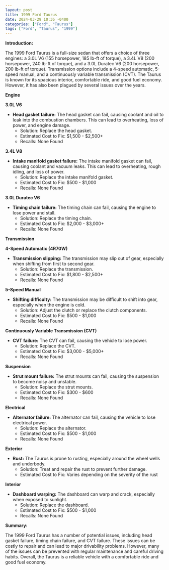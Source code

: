 ```yaml
---
layout: post
title: 1999 Ford Taurus
date: 2024-03-29 10:36 -0400
categories: ["Ford", "Taurus"]
tags: ["Ford", "Taurus", "1999"]
---
```

**Introduction:**

The 1999 Ford Taurus is a full-size sedan that offers a choice of three engines: a 3.0L V6 (155 horsepower, 185 lb-ft of torque), a 3.4L V8 (200 horsepower, 240 lb-ft of torque), and a 3.0L Duratec V6 (200 horsepower, 200 lb-ft of torque). Transmission options include a 4-speed automatic, 5-speed manual, and a continuously variable transmission (CVT). The Taurus is known for its spacious interior, comfortable ride, and good fuel economy. However, it has also been plagued by several issues over the years.

**Engine**

**3.0L V6**

* **Head gasket failure:** The head gasket can fail, causing coolant and oil to leak into the combustion chambers. This can lead to overheating, loss of power, and engine damage.
    * Solution: Replace the head gasket.
    * Estimated Cost to Fix: $1,500 - $2,500+
    * Recalls: None Found

**3.4L V8**

* **Intake manifold gasket failure:** The intake manifold gasket can fail, causing coolant and vacuum leaks. This can lead to overheating, rough idling, and loss of power.
    * Solution: Replace the intake manifold gasket.
    * Estimated Cost to Fix: $500 - $1,000
    * Recalls: None Found

**3.0L Duratec V6**

* **Timing chain failure:** The timing chain can fail, causing the engine to lose power and stall.
    * Solution: Replace the timing chain.
    * Estimated Cost to Fix: $2,000 - $3,000+
    * Recalls: None Found

**Transmission**

**4-Speed Automatic (4R70W)**

* **Transmission slipping:** The transmission may slip out of gear, especially when shifting from first to second gear.
    * Solution: Replace the transmission.
    * Estimated Cost to Fix: $1,800 - $2,500+
    * Recalls: None Found

**5-Speed Manual**

* **Shifting difficulty:** The transmission may be difficult to shift into gear, especially when the engine is cold.
    * Solution: Adjust the clutch or replace the clutch components.
    * Estimated Cost to Fix: $500 - $1,000
    * Recalls: None Found

**Continuously Variable Transmission (CVT)**

* **CVT failure:** The CVT can fail, causing the vehicle to lose power.
    * Solution: Replace the CVT.
    * Estimated Cost to Fix: $3,000 - $5,000+
    * Recalls: None Found

**Suspension**

* **Strut mount failure:** The strut mounts can fail, causing the suspension to become noisy and unstable.
    * Solution: Replace the strut mounts.
    * Estimated Cost to Fix: $300 - $600
    * Recalls: None Found

**Electrical**

* **Alternator failure:** The alternator can fail, causing the vehicle to lose electrical power.
    * Solution: Replace the alternator.
    * Estimated Cost to Fix: $500 - $1,000
    * Recalls: None Found

**Exterior**

* **Rust:** The Taurus is prone to rusting, especially around the wheel wells and underbody.
    * Solution: Treat and repair the rust to prevent further damage.
    * Estimated Cost to Fix: Varies depending on the severity of the rust

**Interior**

* **Dashboard warping:** The dashboard can warp and crack, especially when exposed to sunlight.
    * Solution: Replace the dashboard.
    * Estimated Cost to Fix: $500 - $1,000
    * Recalls: None Found

**Summary:**

The 1999 Ford Taurus has a number of potential issues, including head gasket failure, timing chain failure, and CVT failure. These issues can be costly to repair and can lead to major drivability problems. However, many of the issues can be prevented with regular maintenance and careful driving habits. Overall, the Taurus is a reliable vehicle with a comfortable ride and good fuel economy.
